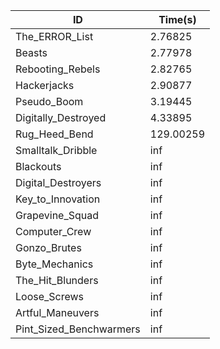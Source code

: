 |ID|Time(s)|
|-|-|
|The_ERROR_List|2.76825|
|Beasts|2.77978|
|Rebooting_Rebels|2.82765|
|Hackerjacks|2.90877|
|Pseudo_Boom|3.19445|
|Digitally_Destroyed|4.33895|
|Rug_Heed_Bend|129.00259|
|Smalltalk_Dribble|inf|
|Blackouts|inf|
|Digital_Destroyers|inf|
|Key_to_Innovation|inf|
|Grapevine_Squad|inf|
|Computer_Crew|inf|
|Gonzo_Brutes|inf|
|Byte_Mechanics|inf|
|The_Hit_Blunders|inf|
|Loose_Screws|inf|
|Artful_Maneuvers|inf|
|Pint_Sized_Benchwarmers|inf|
